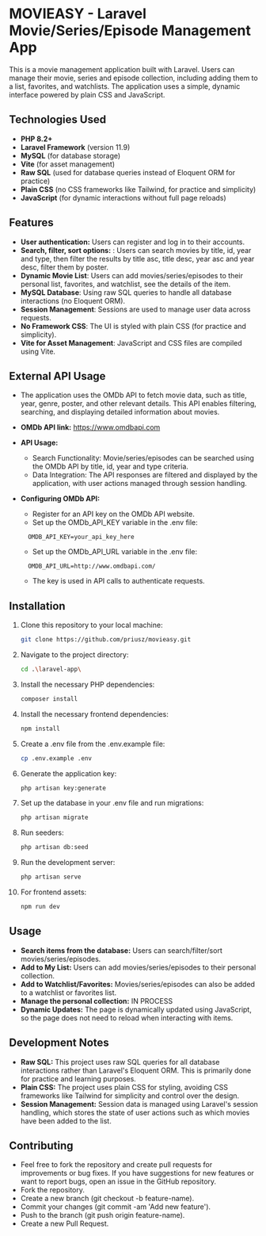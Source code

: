 # MOVIEASY - Laravel Movie/Series/Episode Management App

This is a movie management application built with Laravel. Users can manage their movie, series and episode collection, including adding them to a list, favorites, and watchlists. The application uses a simple, dynamic interface powered by plain CSS and JavaScript.

## Technologies Used

- **PHP 8.2+**
- **Laravel Framework** (version 11.9)
- **MySQL** (for database storage)
- **Vite** (for asset management)
- **Raw SQL** (used for database queries instead of Eloquent ORM for practice)
- **Plain CSS** (no CSS frameworks like Tailwind, for practice and simplicity)
- **JavaScript** (for dynamic interactions without full page reloads)

## Features

- **User authentication:** Users can register and log in to their accounts.
- **Search, filter, sort options:** : Users can search movies by title, id, year and type, then filter the results by title asc, title desc, year asc and year desc, filter them by poster.
- **Dynamic Movie List**: Users can add movies/series/episodes to their personal list, favorites, and watchlist, see the details of the item.
- **MySQL Database**: Using raw SQL queries to handle all database interactions (no Eloquent ORM).
- **Session Management**: Sessions are used to manage user data across requests.
- **No Framework CSS**: The UI is styled with plain CSS (for practice and simplicity).
- **Vite for Asset Management**: JavaScript and CSS files are compiled using Vite.

##  External API Usage
- The application uses the OMDb API to fetch movie data, such as title, year, genre, poster, and other relevant details. This API enables filtering, searching, and displaying detailed information about movies.

- **OMDb API link:** https://www.omdbapi.com

- **API Usage:**
    - Search Functionality: Movie/series/episodes can be searched using the OMDb API by title, id, year and type criteria.
    - Data Integration: The API responses are filtered and displayed by the application, with user actions managed through session handling.
- **Configuring OMDb API:**
    - Register for an API key on the OMDb API website.
    - Set up the OMDb_API_KEY variable in the .env file:
  ```plaintext
    OMDB_API_KEY=your_api_key_here
  ```
    - Set up the OMDb_API_URL variable in the .env file:
  ```plaintext
    OMDB_API_URL=http://www.omdbapi.com/
  ```
    - The key is used in API calls to authenticate requests.

## Installation

1. Clone this repository to your local machine:
   ```bash
   git clone https://github.com/priusz/movieasy.git
2. Navigate to the project directory:
   ```bash
   cd .\laravel-app\  
3. Install the necessary PHP dependencies:
   ```bash
   composer install
4. Install the necessary frontend dependencies:
   ```bash
   npm install
5. Create a .env file from the .env.example file:
   ```bash
   cp .env.example .env  
7. Generate the application key:
   ```bash
   php artisan key:generate
9. Set up the database in your .env file and run migrations:
    ```bash
    php artisan migrate
11. Run seeders:
    ```bash
    php artisan db:seed
13. Run the development server:
    ```bash
    php artisan serve
15. For frontend assets:
    ```bash
    npm run dev

## Usage
- **Search items from the database:** Users can search/filter/sort movies/series/episodes.
- **Add to My List:** Users can add movies/series/episodes to their personal collection.
- **Add to Watchlist/Favorites:** Movies/series/episodes can also be added to a watchlist or favorites list.
- **Manage the personal collection:** IN PROCESS
- **Dynamic Updates:** The page is dynamically updated using JavaScript, so the page does not need to reload when interacting with items.

## Development Notes
- **Raw SQL:** This project uses raw SQL queries for all database interactions rather than Laravel's Eloquent ORM. This is primarily done for practice and learning purposes.
- **Plain CSS:** The project uses plain CSS for styling, avoiding CSS frameworks like Tailwind for simplicity and control over the design.
- **Session Management:** Session data is managed using Laravel's session handling, which stores the state of user actions such as which movies have been added to the list.

## Contributing
- Feel free to fork the repository and create pull requests for improvements or bug fixes. If you have suggestions for new features or want to report bugs, open an issue in the GitHub repository.
- Fork the repository.
- Create a new branch (git checkout -b feature-name).
- Commit your changes (git commit -am 'Add new feature').
- Push to the branch (git push origin feature-name).
- Create a new Pull Request.
